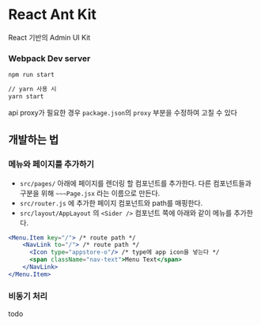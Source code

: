 # React Ant Kit 

React 기반의 Admin UI Kit

### Webpack Dev server

``` sh
npm run start

// yarn 사용 시
yarn start
```

api proxy가 필요한 경우 `package.json`의 `proxy` 부분을 수정하여 고칠 수 있다

## 개발하는 법

### 메뉴와 페이지를 추가하기

* `src/pages/` 아래에 페이지를 렌더링 할 컴포넌트를 추가한다. 다른 컴포넌트들과 구분을 위해 `~~~Page.jsx` 라는 이름으로 만든다.
* `src/router.js` 에 추가한 페이지 컴포넌트와 path를 매핑한다.
* `src/layout/AppLayout` 의 `<Sider />` 컴포넌트 쪽에 아래와 같이 메뉴를 추가한다.  
```jsx harmony 
<Menu.Item key="/"> /* route path */
    <NavLink to="/"> /* route path */
      <Icon type="appstore-o"/> /* type에 app icon을 넣는다 */
      <span className="nav-text">Menu Text</span>
    </NavLink>
</Menu.Item>
```

### 비동기 처리

todo 

